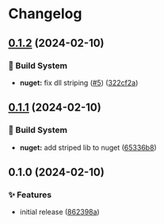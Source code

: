 # Changelog

## [0.1.2](https://github.com/Xenira/PiUtils/compare/v0.1.1...v0.1.2) (2024-02-10)


### 👷 Build System

* **nuget:** fix dll striping ([#5](https://github.com/Xenira/PiUtils/issues/5)) ([322cf2a](https://github.com/Xenira/PiUtils/commit/322cf2a0dc959080b65bfa69edd6ca7a10a39aef))

## [0.1.1](https://github.com/Xenira/PiUtils/compare/v0.1.0...v0.1.1) (2024-02-10)


### 👷 Build System

* **nuget:** add striped lib to nuget ([65336b8](https://github.com/Xenira/PiUtils/commit/65336b8a65a7cb1c6486f9f07839c7959257ac97))

## 0.1.0 (2024-02-10)


### ✨ Features

* initial release ([862398a](https://github.com/Xenira/PiUtils/commit/862398ad14247324ad66dabbe02fad3bb8411f04))
